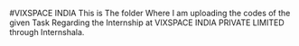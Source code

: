 #VIXSPACE INDIA
This is The folder Where I am uploading the codes of the given Task Regarding the Internship at VIXSPACE INDIA PRIVATE LIMITED through Internshala.
